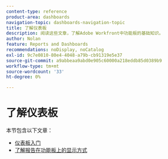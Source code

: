 ```yaml
---
content-type: reference
product-area: dashboards
navigation-topic: dashboards-navigation-topic
title: 了解仪表板
description: 阅读这些文章，了解Adobe Workfront中功能板的基础知识。
author: Nolan
feature: Reports and Dashboards
recommendations: noDisplay, noCatalog
exl-id: 9c7e0810-80e4-4048-a79b-cb91319e5e37
source-git-commit: a9abbeaa9abd0e905c60000a218eddb85d0389b9
workflow-type: tm+mt
source-wordcount: '33'
ht-degree: 0%

---
```


# 了解仪表板

<!-- Audited: 1/2025 -->

本节包含以下文章：

* [仪表板入门](../../../reports-and-dashboards/dashboards/understanding-dashboards/get-started-dashboards.md)
* [了解报告在功能板上的显示方式](../../../reports-and-dashboards/dashboards/understanding-dashboards/understand-how-reports-display-dashboard.md)
